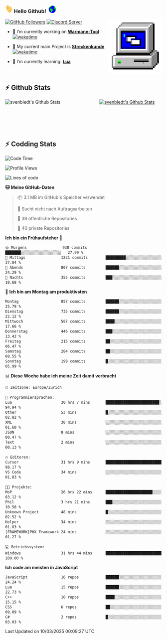 ### <img src="https://github.com/svenbledt/svenbledt/blob/main/Assets/Hi.gif" height="28" width="24"> **Hello Github!** &nbsp;<img src="https://github.com/svenbledt/svenbledt/blob/main/Assets/Earth.gif" height="24" width="24">
[![GitHub Followers](https://img.shields.io/github/followers/svenbledt?label=Follow&style=flat-squaree&logo=github&labelColor=black&color=black&cacheSeconds=5)](https://github.com/svenbledt)
[![Discord Server](https://img.shields.io/discord/443405445831327754?style=flat-squeree&logo=discord&logoColor=white&label=Trojan%20Rotations%20Server&labelColor=black&color=gray&cacheSeconds=3650)](https://discord.gg/c6GZKjVhxw)
<img align="right" alt="PC GIF" src="https://github.com/svenbledt/svenbledt/blob/main/Assets/PC.gif" width="175" />

<p>

 - 🔭 I’m currently working on **[Warmane-Tool](https://github.com/svenbledt/Warmane-Bot)** [![wakatime](https://wakatime.com/badge/user/eb1cebc0-6a00-4f39-ab37-6770a4331515/project/b1c02622-6489-4920-898c-6e91c5bba727.svg)](https://wakatime.com/badge/user/eb1cebc0-6a00-4f39-ab37-6770a4331515/project/b1c02622-6489-4920-898c-6e91c5bba727)
 - 🔭 My current main Project is **[Streckenkunde](https://github.com/Streckenkunde)** [![wakatime](https://wakatime.com/badge/user/eb1cebc0-6a00-4f39-ab37-6770a4331515/project/8c10f4f0-0d09-4e0e-b526-eec4de9936b6.svg)](https://wakatime.com/badge/user/eb1cebc0-6a00-4f39-ab37-6770a4331515/project/8c10f4f0-0d09-4e0e-b526-eec4de9936b6)

 - 🌱 I’m currently learning: **[Lua](https://www.lua.org/)**
 
</p>

<br>

## :zap: Github Stats

<a href="https://github.com/svenbledt">
  <img align="left" src="https://github-readme-stats.vercel.app/api?username=svenbledt&show_icons=true&title_color=c9d1d9&icon_color=58a6da&text_color=c9d1d9&bg_color=0d1117&hide=issues" alt="svenbledt's Github Stats" width="60%">
 </a>
 <a href="https://github.com/svenbledt">
 <img src="https://github-readme-stats.vercel.app/api/top-langs/?username=svenbledt&show_icons=true&title_color=c9d1d9&icon_color=58a6da&text_color=c9d1d9&bg_color=0d1117" alt="svenbledt's Github Stats" width="35%">
 </a>

<br> <br> <br> <br> 
## :zap: Codding Stats

<!--START_SECTION:waka-->
![Code Time](http://img.shields.io/badge/Code%20Time-552%20hrs%2013%20mins-blue)

![Profile Views](http://img.shields.io/badge/Profilansichten-0-blue)

![Lines of code](https://img.shields.io/badge/Seit%20Hallo%20Welt%20habe%20ich%20geschrieben-29.3%20million%20Codezeilen-blue)

**🐱 Meine GitHub-Daten** 

> 📦 3.1 MB im GitHub's Speicher verwendet 
 > 
> 🚫 Sucht nicht nach Auftragsarbeiten
 > 
> 📜 39 öffentliche Repositories 
 > 
> 🔑 40 private Repositories 
 > 
**Ich bin ein Frühaufsteher 🐤** 

```text
🌞 Morgens                930 commits         ███████░░░░░░░░░░░░░░░░░░   27.99 % 
🌆 Mittags                1231 commits        █████████░░░░░░░░░░░░░░░░   37.04 % 
🌃 Abends                 807 commits         ██████░░░░░░░░░░░░░░░░░░░   24.29 % 
🌙 Nachts                 355 commits         ███░░░░░░░░░░░░░░░░░░░░░░   10.68 % 
```
📅 **Ich bin am Montag am produktivsten** 

```text
Montag                   857 commits         ██████░░░░░░░░░░░░░░░░░░░   25.79 % 
Dienstag                 735 commits         ██████░░░░░░░░░░░░░░░░░░░   22.12 % 
Mittwoch                 587 commits         ████░░░░░░░░░░░░░░░░░░░░░   17.66 % 
Donnerstag               446 commits         ███░░░░░░░░░░░░░░░░░░░░░░   13.42 % 
Freitag                  215 commits         ██░░░░░░░░░░░░░░░░░░░░░░░   06.47 % 
Samstag                  284 commits         ██░░░░░░░░░░░░░░░░░░░░░░░   08.55 % 
Sonntag                  199 commits         █░░░░░░░░░░░░░░░░░░░░░░░░   05.99 % 
```


📊 **Diese Woche habe ich meine Zeit damit verbracht** 

```text
🕑︎ Zeitzone: Europe/Zurich

💬 Programmiersprachen: 
Lua                      30 hrs 7 mins       ████████████████████████░   94.94 % 
Other                    53 mins             █░░░░░░░░░░░░░░░░░░░░░░░░   02.82 % 
XML                      30 mins             ░░░░░░░░░░░░░░░░░░░░░░░░░   01.60 % 
JSON                     8 mins              ░░░░░░░░░░░░░░░░░░░░░░░░░   00.47 % 
Text                     2 mins              ░░░░░░░░░░░░░░░░░░░░░░░░░   00.13 % 

🔥 Editoren: 
Cursor                   31 hrs 9 mins       █████████████████████████   98.17 % 
VS Code                  34 mins             ░░░░░░░░░░░░░░░░░░░░░░░░░   01.83 % 

🐱‍💻 Projekte: 
MoP                      26 hrs 22 mins      █████████████████████░░░░   83.12 % 
Phil                     3 hrs 21 mins       ███░░░░░░░░░░░░░░░░░░░░░░   10.58 % 
Unknown Project          48 mins             █░░░░░░░░░░░░░░░░░░░░░░░░   02.52 % 
Helper                   34 mins             ░░░░░░░░░░░░░░░░░░░░░░░░░   01.83 % 
[FRAMEWORK]PHX Framework 24 mins             ░░░░░░░░░░░░░░░░░░░░░░░░░   01.27 % 

💻 Betriebssystem: 
Windows                  31 hrs 44 mins      █████████████████████████   100.00 % 
```

**Ich code am meisten in JavaScript** 

```text
JavaScript               16 repos            ██████░░░░░░░░░░░░░░░░░░░   24.24 % 
Lua                      15 repos            ██████░░░░░░░░░░░░░░░░░░░   22.73 % 
C++                      10 repos            ████░░░░░░░░░░░░░░░░░░░░░   15.15 % 
CSS                      6 repos             ██░░░░░░░░░░░░░░░░░░░░░░░   09.09 % 
C#                       2 repos             █░░░░░░░░░░░░░░░░░░░░░░░░   03.03 % 
```




 Last Updated on 10/03/2025 00:09:27 UTC
<!--END_SECTION:waka-->
